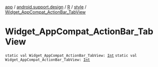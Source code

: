 [app](../../../index.md) / [android.support.design](../../index.md) / [R](../index.md) / [style](index.md) / [Widget_AppCompat_ActionBar_TabView](.)

# Widget_AppCompat_ActionBar_TabView

`static val Widget_AppCompat_ActionBar_TabView: `[`Int`](https://kotlinlang.org/api/latest/jvm/stdlib/kotlin/-int/index.html)
`static val Widget_AppCompat_ActionBar_TabView: `[`Int`](https://kotlinlang.org/api/latest/jvm/stdlib/kotlin/-int/index.html)
